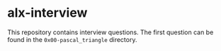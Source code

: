# alx-interview

This repository contains interview questions. The first question can be found in the `0x00-pascal_triangle` directory.
